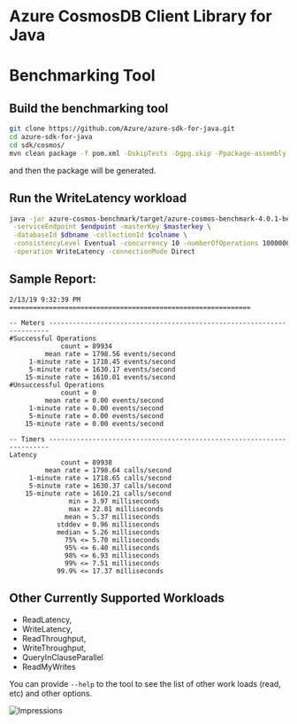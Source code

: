 # Azure CosmosDB Client Library for Java

# Benchmarking Tool

## Build the benchmarking tool

```bash
git clone https://github.com/Azure/azure-sdk-for-java.git
cd azure-sdk-for-java
cd sdk/cosmos/
mvn clean package -f pom.xml -DskipTests -Dgpg.skip -Ppackage-assembly
```

and then the package will be generated. 

## Run the WriteLatency workload

```bash
java -jar azure-cosmos-benchmark/target/azure-cosmos-benchmark-4.0.1-beta.1-jar-with-dependencies.jar \
 -serviceEndpoint $endpoint -masterKey $masterkey \
 -databaseId $dbname -collectionId $colname \
 -consistencyLevel Eventual -concurrency 10 -numberOfOperations 1000000 \
 -operation WriteLatency -connectionMode Direct
```

## Sample Report:

```
2/13/19 9:32:39 PM =============================================================

-- Meters ----------------------------------------------------------------------
#Successful Operations
             count = 89934
         mean rate = 1798.56 events/second
     1-minute rate = 1718.45 events/second
     5-minute rate = 1630.17 events/second
    15-minute rate = 1610.01 events/second
#Unsuccessful Operations
             count = 0
         mean rate = 0.00 events/second
     1-minute rate = 0.00 events/second
     5-minute rate = 0.00 events/second
    15-minute rate = 0.00 events/second

-- Timers ----------------------------------------------------------------------
Latency
             count = 89938
         mean rate = 1798.64 calls/second
     1-minute rate = 1718.65 calls/second
     5-minute rate = 1630.37 calls/second
    15-minute rate = 1610.21 calls/second
               min = 3.97 milliseconds
               max = 22.81 milliseconds
              mean = 5.37 milliseconds
            stddev = 0.96 milliseconds
            median = 5.26 milliseconds
              75% <= 5.70 milliseconds
              95% <= 6.40 milliseconds
              98% <= 6.93 milliseconds
              99% <= 7.51 milliseconds
            99.9% <= 17.37 milliseconds
```

## Other Currently Supported Workloads

* ReadLatency, 
* WriteLatency, 
* ReadThroughput, 
* WriteThroughput, 
* QueryInClauseParallel
* ReadMyWrites


You can provide ``--help`` to the tool to see the list of other work loads (read, etc) and other options. 



![Impressions](https://azure-sdk-impressions.azurewebsites.net/api/impressions/azure-sdk-for-java%2Fsdk%2Fcosmos%2Fmicrosoft-azure-cosmos-benchmark%2FREADME.png)
